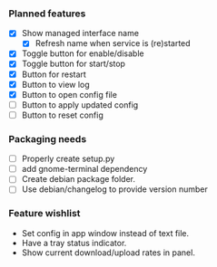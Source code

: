 ### Planned features
- [x] Show managed interface name
  - [x] Refresh name when service is (re)started
- [x] Toggle button for enable/disable
- [x] Toggle button for start/stop
- [x] Button for restart
- [x] Button to view log
- [x] Button to open config file
- [ ] Button to apply updated config
- [ ] Button to reset config

### Packaging needs
- [ ] Properly create setup.py
- [ ] add gnome-terminal dependency
- [ ] Create debian package folder.
- [ ] Use debian/changelog to provide version number

### Feature wishlist
- Set config in app window instead of text file.
- Have a tray status indicator.
- Show current download/upload rates in panel.
